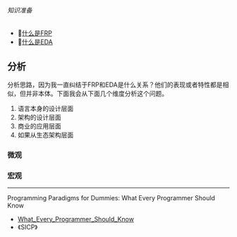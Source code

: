 ###### 知识准备
- 🍪[什么是FRP](https://github.com/cristicmf/curious-cat/blob/master/%E8%AE%B2%E8%AE%B2FRP_FP.md)
- 🍪[什么是EDA](https://github.com/cristicmf/curious-cat/blob/master/%E5%BD%93%E6%88%91%E5%9C%A8%E7%9C%8BEDA%E6%97%B6%E5%80%99.md)

## 分析
分析思路，因为我一直纠结于FRP和EDA是什么关系？他们的表现或者特性都是相似，但并非本体。下面我会从下面几个维度分析这个问题。

1. 语言本身的设计层面
2. 架构的设计层面
3. 商业的应用层面
4. 如果从生态架构层面

### 微观


### 宏观



---

Programming Paradigms for Dummies: What Every Programmer Should Know
- [What_Every_Programmer_Should_Know](https://www.info.ucl.ac.be/~pvr/VanRoyChapter.pdf)
- 《SICP》
